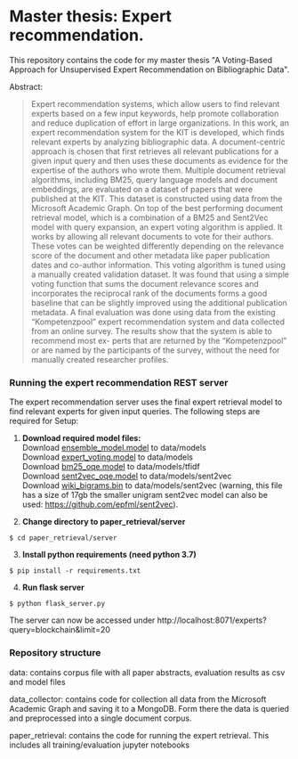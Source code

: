 # Master thesis: Expert recommendation.
This repository contains the code for my master thesis "A Voting-Based Approach for Unsupervised Expert Recommendation on Bibliographic Data".

Abstract:
> Expert recommendation systems, which allow users to find relevant experts based on a few input keywords, help promote collaboration and reduce duplication of effort in large organizations.
In this work, an expert recommendation system for the KIT is developed, which finds relevant experts by analyzing bibliographic data.
A document-centric approach is chosen that first retrieves all relevant publications for a given input query and then uses these documents as evidence for the expertise of the authors who wrote them.
Multiple document retrieval algorithms, including BM25, query language models and document embeddings, are evaluated on a dataset of papers that were published at the KIT.
This dataset is constructed using data from the Microsoft Academic Graph. On top of the best performing document retrieval model, which is a combination of a BM25 and Sent2Vec model with query expansion, an expert voting algorithm is applied.
It works by allowing all relevant documents to vote for their authors. These votes can be weighted differently depending on the relevance score of the document and other metadata like paper publication dates and co-author information. 
This voting algorithm is tuned using a manually created validation dataset. It was found that using a simple voting function that sums the document relevance scores and incorporates the reciprocal rank of the documents forms a good baseline that can be slightly improved using the additional publication metadata. 
A final evaluation was done using data from the existing “Kompetenzpool” expert recommendation system and data collected from an online survey. The results show that the system is able to recommend most ex- perts that are returned by the “Kompetenzpool” or are named by the participants of the survey, without the need for manually created researcher profiles.

### Running the expert recommendation REST server
The expert recommendation server uses the final expert retrieval model to find relevant experts for given input queries.
The following steps are required for Setup:  
1. **Download required model files:**  
Download [ensemble_model.model](https://drive.google.com/file/d/1BhhIocduWQI-RKqhmqRhDo7bJUK7tVoS/view) to data/models  
Download [expert_voting.model](https://drive.google.com/file/d/1pM6kUf7xxTkSJ7MsDqkVb07hUYrNsZB9/view) to data/models  
Download [bm25_oqe.model]() to data/models/tfidf  
Download [sent2vec_oqe.model]() to data/models/sent2vec  
Download [wiki_bigrams.bin](https://drive.google.com/file/d/0B6VhzidiLvjSaER5YkJUdWdPWU0/view) to data/models/sent2vec (warning, this file has a size of 17gb the smaller unigram sent2vec model can also be used: https://github.com/epfml/sent2vec). 

2. **Change directory to paper_retrieval/server**
```
$ cd paper_retrieval/server
```

3. **Install python requirements (need python 3.7)**
```
$ pip install -r requirements.txt
```

4. **Run flask server**
```
$ python flask_server.py
```

The server can now be accessed under http://localhost:8071/experts?query=blockchain&limit=20

### Repository structure
data: contains corpus file with all paper abstracts, evaluation results as csv and model files

data_collector: contains code for collection all data from the Microsoft Academic Graph and saving it to a MongoDB. 
Form there the data is queried and preprocessed into a single document corpus.

paper_retrieval: contains the code for running the expert retrieval. This includes all training/evaluation jupyter notebooks
